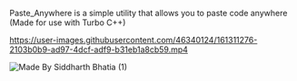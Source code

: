 Paste_Anywhere is a simple utility that allows you to paste code anywhere (Made for use with Turbo C++)

https://user-images.githubusercontent.com/46340124/161311276-2103b0b9-ad97-4dcf-adf9-b31eb1a8cb59.mp4



![Made By Siddharth Bhatia (1)](https://user-images.githubusercontent.com/46340124/161309185-b67bdc91-9794-4a7e-99ea-a21f02cfe1ee.png)
